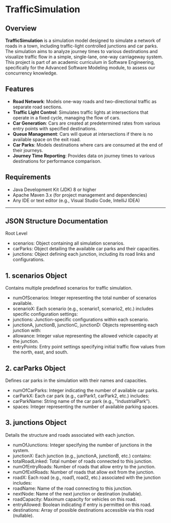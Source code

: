 # TrafficSimulation

## Overview

**TrafficSimulation** is a simulation model designed to simulate a network of roads in a town, including traffic-light controlled junctions and car parks. The simulation aims to analyze journey times to various destinations and visualize traffic flow in a simple, single-lane, one-way carriageway system. This project is part of an academic curriculum in Software Engineering, specifically for the Advanced Software Modeling module, to assess our concurrency knowledge.

## Features

- **Road Network**: Models one-way roads and two-directional traffic as separate road sections.
- **Traffic Light Control**: Simulates traffic lights at intersections that operate in a fixed cycle, managing the flow of cars.
- **Car Generation**: Cars are created at predetermined rates from various entry points with specified destinations.
- **Queue Management**: Cars will queue at intersections if there is no available space on the exit road.
- **Car Parks**: Models destinations where cars are consumed at the end of their journeys.
- **Journey Time Reporting**: Provides data on journey times to various destinations for performance comparison.

## Requirements

- Java Development Kit (JDK) 8 or higher
- Apache Maven 3.x (for project management and dependencies)
- Any IDE or text editor (e.g., Visual Studio Code, IntelliJ IDEA)

--------------------------------------------------------------------------------------------

## JSON Structure Documentation
   Root Level
   - scenarios: Object containing all simulation scenarios.
   - carParks: Object detailing the available car parks and their capacities.
   - junctions: Object defining each junction, including its road links and configurations.
     
## 1. scenarios Object
  Contains multiple predefined scenarios for traffic simulation.
  
  - numOfScenarios: Integer representing the total number of scenarios available.
  - scenarioX: Each scenario (e.g., scenario1, scenario2, etc.) includes specific configuration settings:
  - junctions: Junction-specific configurations within each scenario.
  - junctionA, junctionB, junctionC, junctionD: Objects representing each junction with:
  - allowance: Integer value representing the allowed vehicle capacity at the junction.
  - entryPoints: Entry point settings specifying initial traffic flow values from the north, east, and south.
    
## 2. carParks Object
  Defines car parks in the simulation with their names and capacities.

  - numOfCarParks: Integer indicating the number of available car parks.
  - carParkX: Each car park (e.g., carPark1, carPark2, etc.) includes:
  - carParkName: String name of the car park (e.g., "IndustrialPark").
  - spaces: Integer representing the number of available parking spaces.
    
## 3. junctions Object
   Details the structure and roads associated with each junction.

   - numOfJunctions: Integer specifying the number of junctions in the system.
   - junctionX: Each junction (e.g., junctionA, junctionB, etc.) contains:
   - totalRoadLinked: Total number of roads connected to this junction.
   - numOfEntryRoads: Number of roads that allow entry to the junction.
   - numOfExitRoads: Number of roads that allow exit from the junction.
   - roadX: Each road (e.g., road1, road2, etc.) associated with the junction includes:
   - roadName: Name of the road connecting to this junction.
   - nextNode: Name of the next junction or destination (nullable).
   - roadCapacity: Maximum capacity for vehicles on this road.
   - entryAllowed: Boolean indicating if entry is permitted on this road.
   - destinations: Array of possible destinations accessible via this road (nullable).